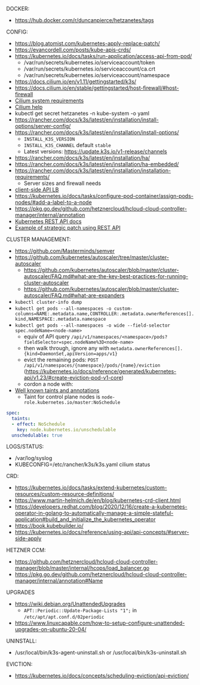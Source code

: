 DOCKER:

* https://hub.docker.com/r/duncanpierce/hetzanetes/tags

CONFIG:

* https://blog.atomist.com/kubernetes-apply-replace-patch/
* https://evancordell.com/posts/kube-apis-crds/
* https://kubernetes.io/docs/tasks/run-application/access-api-from-pod/
  * /var/run/secrets/kubernetes.io/serviceaccount/token
  * /var/run/secrets/kubernetes.io/serviceaccount/ca.crt
  * /var/run/secrets/kubernetes.io/serviceaccount/namespace
* https://docs.cilium.io/en/v1.11/gettingstarted/k3s/
* https://docs.cilium.io/en/stable/gettingstarted/host-firewall/#host-firewall
* [Cilium system requirements](https://docs.cilium.io/en/stable/operations/system_requirements/#mounted-ebpf-filesystem)
* [Cilium help](https://docs.cilium.io/en/stable/gettinghelp/)  
* kubectl get secret hetzanetes -n kube-system -o yaml
* https://rancher.com/docs/k3s/latest/en/installation/install-options/server-config/
* https://rancher.com/docs/k3s/latest/en/installation/install-options/
  * `INSTALL_K3S_VERSION`
  * `INSTALL_K3S_CHANNEL` default `stable`
  * Latest versions: https://update.k3s.io/v1-release/channels
* https://rancher.com/docs/k3s/latest/en/installation/ha/
* https://rancher.com/docs/k3s/latest/en/installation/ha-embedded/
* https://rancher.com/docs/k3s/latest/en/installation/installation-requirements/
  * Server sizes and firewall needs
* [client-side API LB](https://www.youtube.com/watch?app=desktop&v=1Fet0qZdQrM)
* https://kubernetes.io/docs/tasks/configure-pod-container/assign-pods-nodes/#add-a-label-to-a-node
* https://pkg.go.dev/github.com/hetznercloud/hcloud-cloud-controller-manager/internal/annotation
* [Kubernetes REST API docs](https://kubernetes.io/docs/reference/generated/kubernetes-api/v1.20/)
* [Example of strategic patch using REST API](https://stackoverflow.com/questions/71874714/patch-through-kuberentes-rest-api)

CLUSTER MANAGEMENT:

* https://github.com/Masterminds/semver
* https://github.com/kubernetes/autoscaler/tree/master/cluster-autoscaler
  * https://github.com/kubernetes/autoscaler/blob/master/cluster-autoscaler/FAQ.md#what-are-the-key-best-practices-for-running-cluster-autoscaler
  * https://github.com/kubernetes/autoscaler/blob/master/cluster-autoscaler/FAQ.md#what-are-expanders
* `kubectl cluster-info dump`
* `kubectl get pods --all-namespaces -o custom-columns=NAME:.metadata.name,CONTROLLER:.metadata.ownerReferences[].kind,NAMESPACE:.metadata.namespace`
* `kubectl get pods --all-namespaces -o wide --field-selector spec.nodeName=<node-name>`
  * equiv of API query `/api/v1/namespaces/<namespace>/pods?fieldSelector=spec.nodeName%3D<node-name>`
  * then walk through, ignore any with `metadata.ownerReferences[].{kind=DaemonSet,apiVersion=apps/v1}`
  * evict the remaining pods: `POST /api/v1/namespaces/{namespace}/pods/{name}/eviction` (https://kubernetes.io/docs/reference/generated/kubernetes-api/v1.23/#create-eviction-pod-v1-core)
  * cordon a node with:
* [Well known taints and annotations](https://kubernetes.io/docs/reference/labels-annotations-taints/)
  * Taint for control plane nodes is `node-role.kubernetes.io/master:NoSchedule`
  
```yaml
spec:
  taints:
  - effect: NoSchedule
    key: node.kubernetes.io/unschedulable
  unschedulable: true
```
  
LOGS/STATUS:

* /var/log/syslog
* KUBECONFIG=/etc/rancher/k3s/k3s.yaml cilium status

CRD:

* https://kubernetes.io/docs/tasks/extend-kubernetes/custom-resources/custom-resource-definitions/
* https://www.martin-helmich.de/en/blog/kubernetes-crd-client.html
* https://developers.redhat.com/blog/2020/12/16/create-a-kubernetes-operator-in-golang-to-automatically-manage-a-simple-stateful-application#build_and_initialize_the_kubernetes_operator
* https://book.kubebuilder.io/
* https://kubernetes.io/docs/reference/using-api/api-concepts/#server-side-apply

HETZNER CCM:

* https://github.com/hetznercloud/hcloud-cloud-controller-manager/blob/master/internal/hcops/load_balancer.go
* https://pkg.go.dev/github.com/hetznercloud/hcloud-cloud-controller-manager/internal/annotation#Name

UPGRADES

* https://wiki.debian.org/UnattendedUpgrades
  * `APT::Periodic::Update-Package-Lists "1";` in `/etc/apt/apt.conf.d/02periodic`
* https://www.linuxcapable.com/how-to-setup-configure-unattended-upgrades-on-ubuntu-20-04/

UNINSTALL:

* /usr/local/bin/k3s-agent-uninstall.sh or /usr/local/bin/k3s-uninstall.sh

EVICTION:

* https://kubernetes.io/docs/concepts/scheduling-eviction/api-eviction/